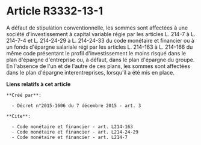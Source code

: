# Article R3332-13-1

A défaut de stipulation conventionnelle, les sommes sont affectées à une société d'investissement à capital variable régie
par les articles L. 214-7 à L. 214-7-4 et L. 214-24-29 à L. 214-24-33 du code monétaire et financier ou à un fonds d'épargne
salariale régi par les articles L. 214-163 à L. 214-166 du même code présentant le profil d'investissement le moins risqué
dans le plan d'épargne d'entreprise ou, à défaut, dans le plan d'épargne du groupe. En l'absence de l'un et de l'autre de ces
plans, les sommes sont affectées dans le plan d'épargne interentreprises, lorsqu'il a été mis en place.

**Liens relatifs à cet article**

	**Créé par**:

	  - Décret n°2015-1606 du 7 décembre 2015 - art. 3

	**Cite**:

	  - Code monétaire et financier - art. L214-163
	  - Code monétaire et financier - art. L214-24-29
	  - Code monétaire et financier - art. L214-7
